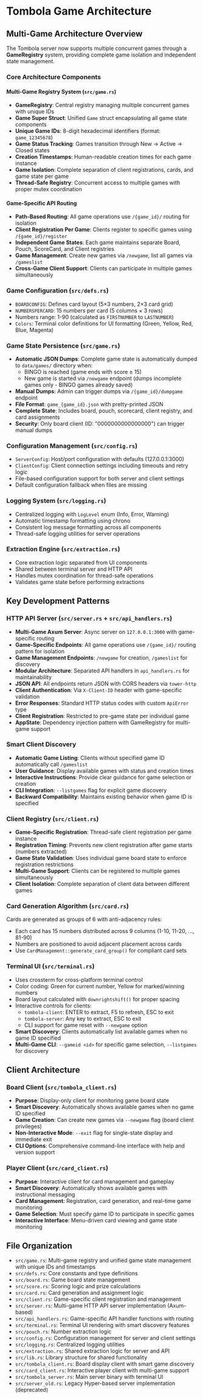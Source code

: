 # Tombola Game Architecture

## Multi-Game Architecture Overview

The Tombola server now supports multiple concurrent games through a **GameRegistry** system, providing complete game isolation and independent state management.

### Core Architecture Components

#### Multi-Game Registry System (`src/game.rs`)
- **GameRegistry**: Central registry managing multiple concurrent games with unique IDs
- **Game Super Struct**: Unified `Game` struct encapsulating all game state components
- **Unique Game IDs**: 8-digit hexadecimal identifiers (format: `game_12345678`)
- **Game Status Tracking**: Games transition through New → Active → Closed states
- **Creation Timestamps**: Human-readable creation times for each game instance
- **Game Isolation**: Complete separation of client registrations, cards, and game state per game
- **Thread-Safe Registry**: Concurrent access to multiple games with proper mutex coordination

#### Game-Specific API Routing
- **Path-Based Routing**: All game operations use `/{game_id}/` routing for isolation
- **Client Registration Per Game**: Clients register to specific games using `/{game_id}/register`
- **Independent Game States**: Each game maintains separate Board, Pouch, ScoreCard, and Client registries
- **Game Management**: Create new games via `/newgame`, list all games via `/gameslist`
- **Cross-Game Client Support**: Clients can participate in multiple games simultaneously

### Game Configuration (`src/defs.rs`)
- `BOARDCONFIG`: Defines card layout (5×3 numbers, 2×3 card grid)
- `NUMBERSPERCARD`: 15 numbers per card (5 columns × 3 rows)
- Numbers range: 1-90 (calculated as `FIRSTNUMBER` to `LASTNUMBER`)
- `Colors`: Terminal color definitions for UI formatting (Green, Yellow, Red, Blue, Magenta)

### Game State Persistence (`src/game.rs`)
- **Automatic JSON Dumps**: Complete game state is automatically dumped to `data/games/` directory when:
  - BINGO is reached (game ends with score ≥ 15)
  - New game is started via `/newgame` endpoint (dumps incomplete games only - BINGO games already saved)
- **Manual Dumps**: Admin can trigger dumps via `/{game_id}/dumpgame` endpoint
- **File Format**: `game_{game_id}.json` with pretty-printed JSON
- **Complete State**: Includes board, pouch, scorecard, client registry, and card assignments
- **Security**: Only board client (ID: "0000000000000000") can trigger manual dumps

### Configuration Management (`src/config.rs`)
- `ServerConfig`: Host/port configuration with defaults (127.0.0.1:3000)
- `ClientConfig`: Client connection settings including timeouts and retry logic
- File-based configuration support for both server and client settings
- Default configuration fallback when files are missing

### Logging System (`src/logging.rs`)
- Centralized logging with `LogLevel` enum (Info, Error, Warning)
- Automatic timestamp formatting using chrono
- Consistent log message formatting across all components
- Thread-safe logging utilities for server operations

### Extraction Engine (`src/extraction.rs`)
- Core extraction logic separated from UI components
- Shared between terminal server and HTTP API
- Handles mutex coordination for thread-safe operations
- Validates game state before performing extractions

## Key Development Patterns

### HTTP API Server (`src/server.rs` + `src/api_handlers.rs`)
- **Multi-Game Axum Server**: Async server on `127.0.0.1:3000` with game-specific routing
- **Game-Specific Endpoints**: All game operations use `/{game_id}/` routing pattern for isolation
- **Game Management Endpoints**: `/newgame` for creation, `/gameslist` for discovery
- **Modular Architecture**: Separated API handlers in `api_handlers.rs` for maintainability
- **JSON API**: All endpoints return JSON with CORS headers via `tower-http`
- **Client Authentication**: Via `X-Client-ID` header with game-specific validation
- **Error Responses**: Standard HTTP status codes with custom `ApiError` type
- **Client Registration**: Restricted to pre-game state per individual game
- **AppState**: Dependency injection pattern with GameRegistry for multi-game support

### Smart Client Discovery
- **Automatic Game Listing**: Clients without specified game ID automatically call `/gameslist`
- **User Guidance**: Display available games with status and creation times
- **Interactive Instructions**: Provide clear guidance for game selection or creation
- **CLI Integration**: `--listgames` flag for explicit game discovery
- **Backward Compatibility**: Maintains existing behavior when game ID is specified

### Client Registry (`src/client.rs`)
- **Game-Specific Registration**: Thread-safe client registration per game instance
- **Registration Timing**: Prevents new client registration after game starts (numbers extracted)
- **Game State Validation**: Uses individual game board state to enforce registration restrictions
- **Multi-Game Support**: Clients can be registered to multiple games simultaneously
- **Client Isolation**: Complete separation of client data between different games

### Card Generation Algorithm (`src/card.rs`)
Cards are generated as groups of 6 with anti-adjacency rules:
- Each card has 15 numbers distributed across 9 columns (1-10, 11-20, ..., 81-90)
- Numbers are positioned to avoid adjacent placement across cards
- Use `CardManagement::generate_card_group()` for compliant card sets

### Terminal UI (`src/terminal.rs`)
- Uses crossterm for cross-platform terminal control
- Color coding: Green for current number, Yellow for marked/winning numbers
- Board layout calculated with `downrightshift()` for proper spacing
- Interactive controls for clients:
  - `tombola-client`: ENTER to extract, F5 to refresh, ESC to exit
  - `tombola-server`: Any key to extract, ESC to exit
  - CLI support for game reset with `--newgame` option
- **Smart Discovery**: Clients automatically list available games when no game ID specified
- **Multi-Game CLI**: `--gameid <id>` for specific game selection, `--listgames` for discovery

## Client Architecture

### Board Client (`src/tombola_client.rs`)
- **Purpose**: Display-only client for monitoring game board state
- **Smart Discovery**: Automatically shows available games when no game ID specified
- **Game Creation**: Can create new games via `--newgame` flag (board client privileges)
- **Non-Interactive Mode**: `--exit` flag for single-state display and immediate exit
- **CLI Options**: Comprehensive command-line interface with help and version support

### Player Client (`src/card_client.rs`)
- **Purpose**: Interactive client for card management and gameplay
- **Smart Discovery**: Automatically shows available games with instructional messaging
- **Card Management**: Registration, card generation, and real-time game monitoring
- **Game Selection**: Must specify game ID to participate in specific games
- **Interactive Interface**: Menu-driven card viewing and game state monitoring

## File Organization

- `src/game.rs`: Multi-game registry and unified game state management with unique IDs and timestamps
- `src/defs.rs`: Core constants and type definitions
- `src/board.rs`: Game board state management
- `src/score.rs`: Scoring logic and prize calculations
- `src/card.rs`: Card generation and assignment logic
- `src/client.rs`: Game-specific client registration and management
- `src/server.rs`: Multi-game HTTP API server implementation (Axum-based)
- `src/api_handlers.rs`: Game-specific API handler functions with routing
- `src/terminal.rs`: Terminal UI rendering with smart discovery features
- `src/pouch.rs`: Number extraction logic
- `src/config.rs`: Configuration management for server and client settings
- `src/logging.rs`: Centralized logging utilities
- `src/extraction.rs`: Shared extraction logic for server and API
- `src/lib.rs`: Library structure for shared functionality
- `src/tombola_client.rs`: Board display client with smart game discovery
- `src/card_client.rs`: Interactive player client with multi-game support
- `src/tombola_server.rs`: Main server binary with terminal UI
- `src/server_old.rs`: Legacy Hyper-based server implementation (deprecated)
